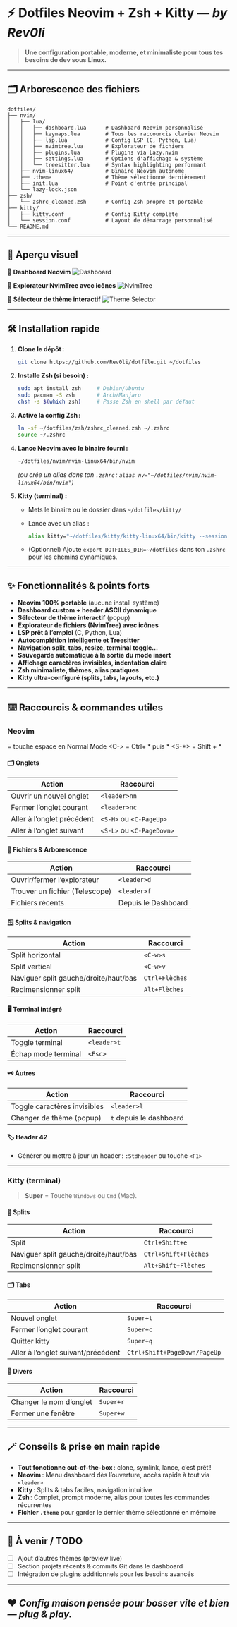 
# ⚡ Dotfiles Neovim + Zsh + Kitty — *by Rev0li*

> **Une configuration portable, moderne, et minimaliste pour tous tes besoins de dev sous Linux.**

---

## 🗂️ Arborescence des fichiers

```
dotfiles/
├── nvim/
│   ├── lua/
│   │   ├── dashboard.lua      # Dashboard Neovim personnalisé
│   │   ├── keymaps.lua        # Tous les raccourcis clavier Neovim
│   │   ├── lsp.lua            # Config LSP (C, Python, Lua)
│   │   ├── nvimtree.lua       # Explorateur de fichiers
│   │   ├── plugins.lua        # Plugins via Lazy.nvim
│   │   ├── settings.lua       # Options d'affichage & système
│   │   └── treesitter.lua     # Syntax highlighting performant
│   ├── nvim-linux64/          # Binaire Neovim autonome
│   ├── .theme                 # Thème sélectionné dernièrement
│   ├── init.lua               # Point d'entrée principal
│   └── lazy-lock.json
├── zsh/
│   └── zshrc_cleaned.zsh      # Config Zsh propre et portable
├── kitty/
│   ├── kitty.conf             # Config Kitty complète
│   └── session.conf           # Layout de démarrage personnalisé
└── README.md
```

---

## 🚀 Aperçu visuel

📸 **Dashboard Neovim**
![Dashboard](https://imgur.com/hmZqQct.png)

📁 **Explorateur NvimTree avec icônes**
![NvimTree](https://imgur.com/DyqP4kV.png)

🎨 **Sélecteur de thème interactif**
![Theme Selector](https://imgur.com/84xaThl.png)

---

## 🛠️ Installation rapide

1. **Clone le dépôt :**

   ```sh
   git clone https://github.com/Rev0li/dotfile.git ~/dotfiles
   ```

2. **Installe Zsh (si besoin) :**

   ```sh
   sudo apt install zsh     # Debian/Ubuntu
   sudo pacman -S zsh       # Arch/Manjaro
   chsh -s $(which zsh)     # Passe Zsh en shell par défaut
   ```

3. **Active la config Zsh :**

   ```sh
   ln -sf ~/dotfiles/zsh/zshrc_cleaned.zsh ~/.zshrc
   source ~/.zshrc
   ```

4. **Lance Neovim avec le binaire fourni :**

   ```sh
   ~/dotfiles/nvim/nvim-linux64/bin/nvim
   ```

   *(ou crée un alias dans ton `.zshrc` : `alias nv="~/dotfiles/nvim/nvim-linux64/bin/nvim"`)*

5. **Kitty (terminal) :**

   * Mets le binaire ou le dossier dans `~/dotfiles/kitty/`
   * Lance avec un alias :

     ```sh
     alias kitty="~/dotfiles/kitty/kitty-linux64/bin/kitty --session ~/dotfiles/kitty/session.conf"
     ```
   * (Optionnel) Ajoute `export DOTFILES_DIR=~/dotfiles` dans ton `.zshrc` pour les chemins dynamiques.

---

## ✨ Fonctionnalités & points forts

* **Neovim 100% portable** (aucune install système)
* **Dashboard custom + header ASCII dynamique**
* **Sélecteur de thème interactif** (popup)
* **Explorateur de fichiers (NvimTree) avec icônes**
* **LSP prêt à l’emploi** (C, Python, Lua)
* **Autocomplétion intelligente et Treesitter**
* **Navigation split, tabs, resize, terminal toggle…**
* **Sauvegarde automatique à la sortie du mode insert**
* **Affichage caractères invisibles, indentation claire**
* **Zsh minimaliste, thèmes, alias pratiques**
* **Kitty ultra-configuré (splits, tabs, layouts, etc.)**

---

## ⌨️ **Raccourcis & commandes utiles**

### **Neovim**
<leader> = touche espace en Normal Mode
<C-*>*   = Ctrl+ * puis *
<S-*>    = Shift + *
#### 🗂️ Onglets

| Action                     | Raccourci                 |
| -------------------------- | ------------------------- |
| Ouvrir un nouvel onglet    | `<leader>nn`              |
| Fermer l’onglet courant    | `<leader>nc`              |
| Aller à l’onglet précédent | `<S-H>` ou `<C-PageUp>`   |
| Aller à l’onglet suivant   | `<S-L>` ou `<C-PageDown>` |

#### 🌲 Fichiers & Arborescence

| Action                         | Raccourci           |
| ------------------------------ | ------------------- |
| Ouvrir/fermer l’explorateur    | `<leader>d`         |
| Trouver un fichier (Telescope) | `<leader>f`         |
| Fichiers récents               | Depuis le Dashboard |

#### 🪟 Splits & navigation

| Action                                | Raccourci      |
| ------------------------------------- | -------------- |
| Split horizontal                      | `<C-w>s`       |
| Split vertical                        | `<C-w>v`      |
| Naviguer split gauche/droite/haut/bas | `Ctrl+Flèches` |
| Redimensionner split                  | `Alt+Flèches`  |

#### 🖥️ Terminal intégré

| Action              | Raccourci   |
| ------------------- | ----------- |
| Toggle terminal     | `<leader>t` |
| Échap mode terminal | `<Esc>`     |

#### 🗝️ Autres

| Action                       | Raccourci                                          |
| ---------------------------- | -------------------------------------------------- |
| Toggle caractères invisibles | `<leader>l`                                        |
| Changer de thème (popup)     | `t` depuis le dashboard                            |

#### 🏷️ **Header 42**

* Générer ou mettre à jour un header : `:Stdheader` ou touche `<F1>`

---

### **Kitty (terminal)**

> **Super** = Touche `Windows` ou `Cmd` (Mac).
#### 📂 Splits

| Action                                | Raccourci            |
| ------------------------------------- | -------------------- |
| Split                                 | `Ctrl+Shift+e`       |
| Naviguer split gauche/droite/haut/bas | `Ctrl+Shift+Flèches` |
| Redimensionner split                  | `Alt+Shift+Flèches`  |

#### 🗂️ Tabs

| Action                             | Raccourci                    |
| ---------------------------------- | ---------------------------- |
| Nouvel onglet                      | `Super+t`                    |
| Fermer l’onglet courant            | `Super+c`                    |
| Quitter kitty                      | `Super+q`                    |
| Aller à l’onglet suivant/précédent | `Ctrl+Shift+PageDown/PageUp` |

#### 📑 Divers

| Action                  | Raccourci |
| ----------------------- | --------- |
| Changer le nom d’onglet | `Super+r` |
| Fermer une fenêtre      | `Super+w` |


---

## 🪄 **Conseils & prise en main rapide**

* **Tout fonctionne out-of-the-box** : clone, symlink, lance, c’est prêt !
* **Neovim** : Menu dashboard dès l’ouverture, accès rapide à tout via `<leader>`
* **Kitty** : Splits & tabs faciles, navigation intuitive
* **Zsh** : Complet, prompt moderne, alias pour toutes les commandes récurrentes
* **Fichier `.theme`** pour garder le dernier thème sélectionné en mémoire

---

## 🏁 **À venir / TODO**

* [ ] Ajout d’autres thèmes (preview live)
* [ ] Section projets récents & commits Git dans le dashboard
* [ ] Intégration de plugins additionnels pour les besoins avancés

---

## ❤️ *Config maison pensée pour bosser vite et bien — plug & play.*
